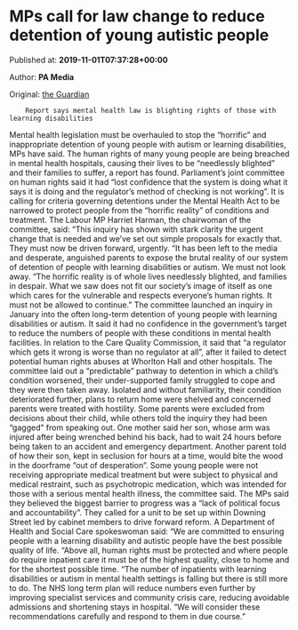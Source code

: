
# MPs call for law change to reduce detention of young autistic people

Published at: **2019-11-01T07:37:28+00:00**

Author: **PA Media**

Original: [the Guardian](https://www.theguardian.com/society/2019/nov/01/mps-call-for-mental-health-reforms-to-stop-horrific-detention-of-young-people)


        Report says mental health law is blighting rights of those with learning disabilities
      
Mental health legislation must be overhauled to stop the “horrific” and inappropriate detention of young people with autism or learning disabilities, MPs have said.
The human rights of many young people are being breached in mental health hospitals, causing their lives to be “needlessly blighted” and their families to suffer, a report has found.
Parliament’s joint committee on human rights said it had “lost confidence that the system is doing what it says it is doing and the regulator’s method of checking is not working”.
It is calling for criteria governing detentions under the Mental Health Act to be narrowed to protect people from the “horrific reality” of conditions and treatment.
The Labour MP Harriet Harman, the chairwoman of the committee, said: “This inquiry has shown with stark clarity the urgent change that is needed and we’ve set out simple proposals for exactly that. They must now be driven forward, urgently.
“It has been left to the media and desperate, anguished parents to expose the brutal reality of our system of detention of people with learning disabilities or autism. We must not look away.
“The horrific reality is of whole lives needlessly blighted, and families in despair. What we saw does not fit our society’s image of itself as one which cares for the vulnerable and respects everyone’s human rights. It must not be allowed to continue.”
The committee launched an inquiry in January into the often long-term detention of young people with learning disabilities or autism.
It said it had no confidence in the government’s target to reduce the numbers of people with these conditions in mental health facilities.
In relation to the Care Quality Commission, it said that “a regulator which gets it wrong is worse than no regulator at all”, after it failed to detect potential human rights abuses at Whorlton Hall and other hospitals.
The committee laid out a “predictable” pathway to detention in which a child’s condition worsened, their under-supported family struggled to cope and they were then taken away.
Isolated and without familiarity, their condition deteriorated further, plans to return home were shelved and concerned parents were treated with hostility.
Some parents were excluded from decisions about their child, while others told the inquiry they had been “gagged” from speaking out.
One mother said her son, whose arm was injured after being wrenched behind his back, had to wait 24 hours before being taken to an accident and emergency department.
Another parent told of how their son, kept in seclusion for hours at a time, would bite the wood in the doorframe “out of desperation”.
Some young people were not receiving appropriate medical treatment but were subject to physical and medical restraint, such as psychotropic medication, which was intended for those with a serious mental health illness, the committee said.
The MPs said they believed the biggest barrier to progress was a “lack of political focus and accountability”. They called for a unit to be set up within Downing Street led by cabinet members to drive forward reform.
A Department of Health and Social Care spokeswoman said: “We are committed to ensuring people with a learning disability and autistic people have the best possible quality of life.
“Above all, human rights must be protected and where people do require inpatient care it must be of the highest quality, close to home and for the shortest possible time.
“The number of inpatients with learning disabilities or autism in mental health settings is falling but there is still more to do. The NHS long term plan will reduce numbers even further by improving specialist services and community crisis care, reducing avoidable admissions and shortening stays in hospital.
“We will consider these recommendations carefully and respond to them in due course.”
